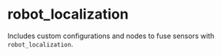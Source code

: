 # robot_localization

Includes custom configurations and nodes to fuse sensors with `robot_localization`.
